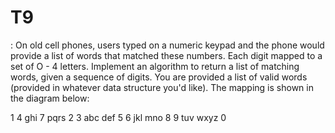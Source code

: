 # T9

: On old cell phones, users typed on a numeric keypad and the phone would provide a list of
words that matched these numbers. Each digit mapped to a set of O - 4 letters. Implement an algorithm to return a list of matching words, given a sequence of digits. You are provided a list of valid
words (provided in whatever data structure you'd like). The mapping is shown in the diagram below:

1
4
ghi
7
pqrs
2 3
abc def
5 6
jkl mno
8 9
tuv wxyz
0
